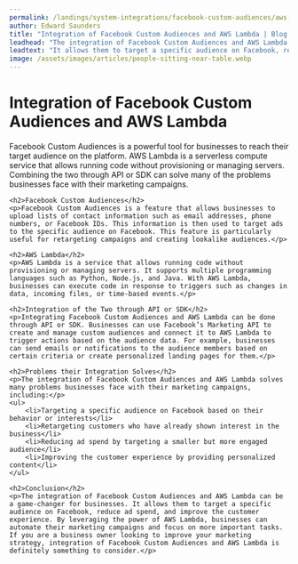 ```yaml
---
permalink: /landings/system-integrations/facebook-custom-audiences/aws-lambda
author: Edward Saunders
title: "Integration of Facebook Custom Audiences and AWS Lambda | Blog Post"
leadhead: "The integration of Facebook Custom Audiences and AWS Lambda can be a game-changer for businesses"
leadtext: "It allows them to target a specific audience on Facebook, reduce ad spend, and improve the customer experience. By leveraging the power of AWS Lambda, businesses can automate their marketing campaigns and focus on more important tasks. If you are a business owner looking to improve your marketing strategy, integration of Facebook Custom Audiences and AWS Lambda is definitely something to consider."
image: /assets/images/articles/people-sitting-near-table.webp
---
```

<div class="arttext">    <h1>Integration of Facebook Custom Audiences and AWS Lambda</h1>
    <p>Facebook Custom Audiences is a powerful tool for businesses to reach their target audience on the platform. AWS Lambda is a serverless compute service that allows running code without provisioning or managing servers. Combining the two through API or SDK can solve many of the problems businesses face with their marketing campaigns.</p>

    <h2>Facebook Custom Audiences</h2>
    <p>Facebook Custom Audiences is a feature that allows businesses to upload lists of contact information such as email addresses, phone numbers, or Facebook IDs. This information is then used to target ads to the specific audience on Facebook. This feature is particularly useful for retargeting campaigns and creating lookalike audiences.</p>

    <h2>AWS Lambda</h2>
    <p>AWS Lambda is a service that allows running code without provisioning or managing servers. It supports multiple programming languages such as Python, Node.js, and Java. With AWS Lambda, businesses can execute code in response to triggers such as changes in data, incoming files, or time-based events.</p>

    <h2>Integration of the Two through API or SDK</h2>
    <p>Integrating Facebook Custom Audiences and AWS Lambda can be done through API or SDK. Businesses can use Facebook’s Marketing API to create and manage custom audiences and connect it to AWS Lambda to trigger actions based on the audience data. For example, businesses can send emails or notifications to the audience members based on certain criteria or create personalized landing pages for them.</p>

    <h2>Problems their Integration Solves</h2>
    <p>The integration of Facebook Custom Audiences and AWS Lambda solves many problems businesses face with their marketing campaigns, including:</p>
    <ul>
        <li>Targeting a specific audience on Facebook based on their behavior or interests</li>
        <li>Retargeting customers who have already shown interest in the business</li>
        <li>Reducing ad spend by targeting a smaller but more engaged audience</li>
        <li>Improving the customer experience by providing personalized content</li>
    </ul>

    <h2>Conclusion</h2>
    <p>The integration of Facebook Custom Audiences and AWS Lambda can be a game-changer for businesses. It allows them to target a specific audience on Facebook, reduce ad spend, and improve the customer experience. By leveraging the power of AWS Lambda, businesses can automate their marketing campaigns and focus on more important tasks. If you are a business owner looking to improve your marketing strategy, integration of Facebook Custom Audiences and AWS Lambda is definitely something to consider.</p>
</div>